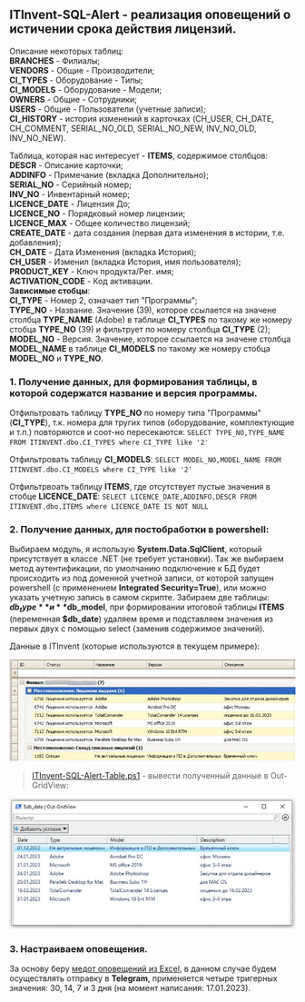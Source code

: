 ## ITInvent-SQL-Alert - реализация оповещений о истичении срока действия лицензий.

Описание некоторых таблиц: \
**BRANCHES** - Филиалы; \
**VENDORS** - Общие - Производители; \
**CI_TYPES** - Оборудование - Типы; \
**CI_MODELS** - Оборудование - Модели; \
**OWNERS** - Общие - Сотрудники; \
**USERS** - Общие - Пользователи (учетные записи); \
**CI_HISTORY** - история изменений в карточках (CH_USER, CH_DATE, CH_COMMENT, SERIAL_NO_OLD, SERIAL_NO_NEW, INV_NO_OLD, INV_NO_NEW).

Таблица, которая нас интересует - **ITEMS**, содержимое столбцов: \
**DESCR** - Описание карточки; \
**ADDINFO** - Примечание (вкладка Дополнительно); \
**SERIAL_NO** - Серийный номер; \
**INV_NO** - Инвентарный номер; \
**LICENCE_DATE** - Лицензия До; \
**LICENCE_NO** - Порядковый номер лицензии; \
**LICENCE_MAX** - Общее количество лицензий; \
**CREATE_DATE** - дата создания (первая дата изменения в истории, т.е. добавления); \
**CH_DATE** - Дата Изменения (вкладка История); \
**CH_USER** - Изменил (вкладка История, имя пользователя); \
**PRODUCT_KEY** - Ключ продукта/Рег. имя; \
**ACTIVATION_CODE** - Код активации. \
**Зависимые стобцы**: \
**CI_TYPE** - Номер 2, означает тип "Программы"; \
**TYPE_NO** - Название. Значение (39), которое ссылается на значене столбца **TYPE_NAME** (Adobe) в таблице **CI_TYPES** по такому же номеру стобца **TYPE_NO** (39) и фильтрует по номеру столбца **CI_TYPE** (2); \
**MODEL_NO** - Версия. Значение, которое ссылается на значене столбца **MODEL_NAME** в таблице **CI_MODELS** по такому же номеру стобца **MODEL_NO** и **TYPE_NO**.

### 1. Получение данных, для формирования таблицы, в которой содержатся название и версия программы.
Отфильтровать таблицу **TYPE_NO** по номеру типа "Программы" (**CI_TYPE**), т.к. номера для тругих типов (оборудование, комплектующие и т.п.) повторяются и соот-но пересекаются:
` SELECT TYPE_NO,TYPE_NAME FROM ITINVENT.dbo.CI_TYPES where CI_TYPE like '2' `

Отфильтровать таблицу **CI_MODELS**:
` SELECT MODEL_NO,MODEL_NAME FROM ITINVENT.dbo.CI_MODELS where CI_TYPE like '2' `

Отфильтрвоать таблицу **ITEMS**, где отсутствует пустые значения в стобце **LICENCE_DATE**:
` SELECT LICENCE_DATE,ADDINFO,DESCR FROM ITINVENT.dbo.ITEMS where LICENCE_DATE IS NOT NULL `

### 2. Получение данных, для постобработки в powershell:
Выбираем модуль, я использую **System.Data.SqlClient**, который присутствует в классе .NET (не требует установки). Так же выбираем метод аутентификации, по умолчанию подключение к БД будет происходить из под доменной учетной записи, от которой запущен powershell (с применением **Integrated Security=True**), или можно указать учетную запись в самом скрипте. Забираем две таблицы: **$db_type** и **$db_model**, при формировании итоговой таблицы **ITEMS** (переменная **$db_date**) удаляем время и подставляем значения из первых двух с помощью select (заменив содержимое значений).

Данные в ITInvent (которые используются в текущем примере):

![Image alt](https://github.com/Lifailon/ITInvent-SQL-Alert/blob/rsa/Screen/ITInvent.jpg)

> [ITInvent-SQL-Alert-Table.ps1](https://github.com/Lifailon/ITInvent-SQL-Alert/blob/rsa/Scripts-Public/ITInvent-SQL-Alert-Table.ps1) - вывести полученный данные в Out-GridView:

![Image alt](https://github.com/Lifailon/ITInvent-SQL-Alert/blob/rsa/Screen/Table.jpg)

### 3. Настраиваем оповещения.

За основу беру [медот оповещений из Excel](https://github.com/Lifailon/Excel-Date-Report), в данном случае будем осуществлять отправку в **Telegram**, применяется четыре тригерных значения: 30, 14, 7 и 3 дня (на момент написания: 17.01.2023).
